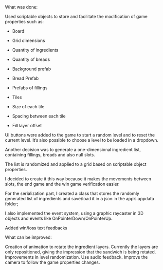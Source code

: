 What was done:
 
Used scriptable objects to store and facilitate the modification of game properties such as:
 
- Board
- Grid dimensions
- Quantity of ingredients
- Quantity of breads
- Background prefab
- Bread Prefab
- Prefabs of fillings
 
- Tiles
- Size of each tile
- Spacing between each tile
- Fill layer offset
 
UI buttons were added to the game to start a random level and to reset the current level. It’s also possible to choose a level to be loaded in a dropdown.
 
Another decision was to generate a one-dimensional ingredient list, containing fillings, breads and also null slots.

The list is randomized and applied to a grid based on scriptable object properties.
 
I decided to create it this way because it makes the movements between slots, the end game and the win game verification easier.
 
For the serialization part, I created a class that stores the randomly generated list of ingredients and save/load it in a json in the app’s appdata folder;

I also implemented the event system, using a graphic raycaster in 3D objects and events like OnPointerDown/OnPointerUp.
 
Added win/loss text feedbacks
 

What can be improved:
 
Creation of animation to rotate the ingredient layers. Currently the layers are only repositioned,
giving the impression that the sandwich is being rotated.
 Improvements in level randomization.
 Use audio feedback.
Improve the camera to follow the game properties changes.
